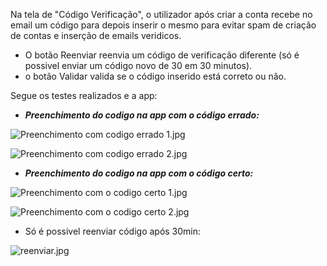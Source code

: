 Na tela de "Código Verificação", o utilizador após criar a conta recebe no email um código para depois inserir o mesmo para evitar spam de criação de contas e inserção de emails veridicos.

- O botão Reenviar reenvia um código de verificação diferente (só é possivel enviar um código novo de 30 em 30 minutos).
- o botão Validar valida se o código inserido está correto ou não.

Segue os testes realizados e a app:

- ***Preenchimento do codigo na app com o código errado:***

![Preenchimento com codigo errado 1.jpg](../../../.attachments/Preenchimento%20com%20codigo%20errado%201-b27c28ed-8bfd-4534-a7e8-8db4efe740e5.jpg)

![Preenchimento com codigo errado 2.jpg](../../../.attachments/Preenchimento%20com%20codigo%20errado%202-b167b62e-c408-411d-8096-eb09bd6a1fa4.jpg)

- ***Preenchimento do codigo na app com o código certo:***

![Preenchimento com o  codigo certo 1.jpg](../../../.attachments/Preenchimento%20com%20o%20%20codigo%20certo%201-a0faf41b-b584-4f53-ac48-406c75fd3752.jpg)

![Preenchimento com o  codigo certo 2.jpg](../../../.attachments/Preenchimento%20com%20o%20%20codigo%20certo%202-c18eb0b9-c136-4d1e-b08e-a1c375181e7e.jpg)

- Só é possivel reenviar código após 30min:

![reenviar.jpg](../../../.attachments/reenviar-12a5edac-0adb-43bf-a44b-603ace364671.jpg)

